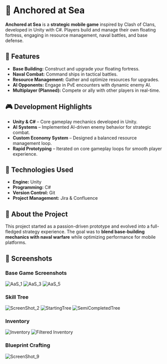 # 🌊 Anchored at Sea

**Anchored at Sea** is a **strategic mobile game** inspired by Clash of Clans, developed in Unity with C#. Players build and manage their own floating fortress, engaging in resource management, naval battles, and base defense.

## 🚀 Features

- **Base Building:** Construct and upgrade your floating fortress.  
- **Naval Combat:** Command ships in tactical battles.  
- **Resource Management:** Gather and optimize resources for upgrades.  
- **AI Opponents:** Engage in PvE encounters with dynamic enemy AI.  
- **Multiplayer (Planned):** Compete or ally with other players in real-time.  

## 🎮 Development Highlights

- **Unity & C#** – Core gameplay mechanics developed in Unity.  
- **AI Systems** – Implemented AI-driven enemy behavior for strategic combat.  
- **Custom Economy System** – Designed a balanced resource management loop.  
- **Rapid Prototyping** – Iterated on core gameplay loops for smooth player experience.  

## 🔧 Technologies Used

- **Engine:** Unity  
- **Programming:** C#  
- **Version Control:** Git  
- **Project Management:** Jira & Confluence  

## 📌 About the Project

This project started as a passion-driven prototype and evolved into a full-fledged strategy experience. The goal was to **blend base-building mechanics with naval warfare** while optimizing performance for mobile platforms.

## 📸 Screenshots

### Base Game Screenshots
![AaS_1](https://github.com/user-attachments/assets/aff32653-50e3-4c1c-a9a2-c5a74c9e74fc)
![AaS_3](https://github.com/user-attachments/assets/7ddf8609-13c2-4f5b-93fc-2493dfb4cbb7)
![AaS_5](https://github.com/user-attachments/assets/4aedd7df-d9d5-4053-ab53-719b4c00d5ec)

### Skill Tree
![ScreenShot_2](https://github.com/user-attachments/assets/30abe3f9-2e16-4f27-b1c2-357aa33a1133)
![StartingTree](https://github.com/user-attachments/assets/32e7c256-e0ff-40ae-88f2-aaa7a8fd53d4)
![SemiCompletedTree](https://github.com/user-attachments/assets/7aaa678f-14fb-471e-9b98-4e20784c64f2)

### Inventory 
![Inventory](https://github.com/user-attachments/assets/56062a35-b297-4c4d-ac28-9ef25eefd16c)
![Filtered Inventory](https://github.com/user-attachments/assets/9471e5d4-67d7-4132-9296-f239313a392e)

### Blueprint Crafting
![ScreenShot_9](https://github.com/user-attachments/assets/4b07f55e-8495-43bd-abf5-246d425da5b9)
